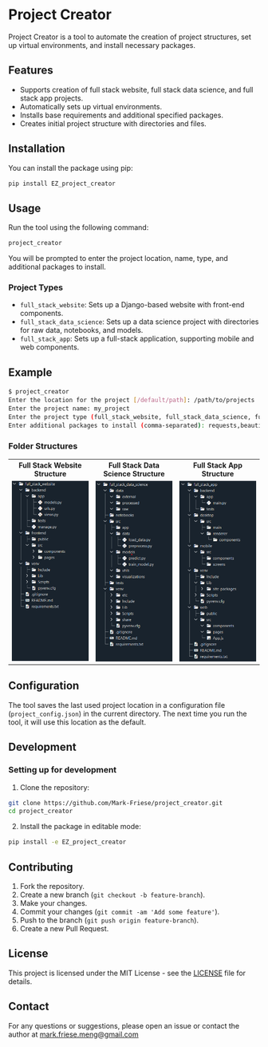 
# Project Creator

Project Creator is a tool to automate the creation of project structures, set up virtual environments, and install necessary packages.

## Features

- Supports creation of full stack website, full stack data science, and full stack app projects.
- Automatically sets up virtual environments.
- Installs base requirements and additional specified packages.
- Creates initial project structure with directories and files.

## Installation

You can install the package using pip:

```sh
pip install EZ_project_creator
```

## Usage

Run the tool using the following command:

```sh
project_creator
```

You will be prompted to enter the project location, name, type, and additional packages to install.

### Project Types

- `full_stack_website`: Sets up a Django-based website with front-end components.
- `full_stack_data_science`: Sets up a data science project with directories for raw data, notebooks, and models.
- `full_stack_app`: Sets up a full-stack application, supporting mobile and web components.

## Example

```sh
$ project_creator
Enter the location for the project [/default/path]: /path/to/projects
Enter the project name: my_project
Enter the project type (full_stack_website, full_stack_data_science, full_stack_app): full_stack_website
Enter additional packages to install (comma-separated): requests,beautifulsoup4
```

### Folder Structures

<table>
  <tr>
    <th>Full Stack Website Structure</th>
    <th>Full Stack Data Science Structure</th>
    <th>Full Stack App Structure</th>
  </tr>
  <tr>
    <td><img src="docs/images/full_stack_website.png" alt="Full Stack Website Structure" width="300"></td>
    <td><img src="docs/images/full_stack_data_science.png" alt="Full Stack Data Science Structure" width="300"></td>
    <td><img src="docs/images/full_stack_app.png" alt="Full Stack App Structure" width="300"></td>
  </tr>
</table>

## Configuration

The tool saves the last used project location in a configuration file (`project_config.json`) in the current directory. The next time you run the tool, it will use this location as the default.

## Development

### Setting up for development

1. Clone the repository:

```sh
git clone https://github.com/Mark-Friese/project_creator.git
cd project_creator
```

2. Install the package in editable mode:

```sh
pip install -e EZ_project_creator
```

## Contributing

1. Fork the repository.
2. Create a new branch (`git checkout -b feature-branch`).
3. Make your changes.
4. Commit your changes (`git commit -am 'Add some feature'`).
5. Push to the branch (`git push origin feature-branch`).
6. Create a new Pull Request.

## License

This project is licensed under the MIT License - see the [LICENSE](LICENSE) file for details.

## Contact

For any questions or suggestions, please open an issue or contact the author at mark.friese.meng@gmail.com
